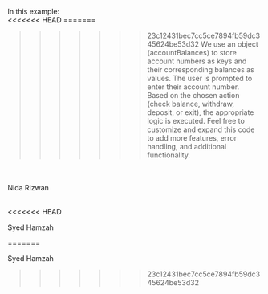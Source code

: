 <!-- combine.ts -->
<br>
In this example:
<br>
<<<<<<< HEAD
=======

>>>>>>> 23c12431bec7cc5ce7894fb59dc345624be53d32
We use an object (accountBalances) to store account numbers as keys and their corresponding balances as values.
The user is prompted to enter their account number.
Based on the chosen action (check balance, withdraw, deposit, or exit), the appropriate logic is executed.
Feel free to customize and expand this code to add more features, error handling, and additional functionality.
<br>
<br>

<!-- index.ts -->   Nida Rizwan
<br>
<br>

<<<<<<< HEAD
<!-- main.ts -->  Syed Hamzah
=======

<!-- main.ts -->  Syed Hamzah
>>>>>>> 23c12431bec7cc5ce7894fb59dc345624be53d32
